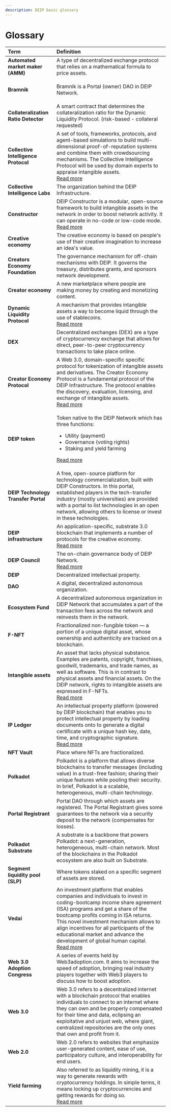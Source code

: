 ```yaml
---
description: DEIP basic glossary
---
```


# Glossary

<table>
  <thead>
    <tr>
      <th style="text-align:left">Term</th>
      <th style="text-align:left">Definition</th>
    </tr>
  </thead>
  <tbody>
    <tr>
      <td style="text-align:left"><b>Automated market maker (AMM)</b>
      </td>
      <td style="text-align:left">A type of decentralized exchange protocol that relies on a mathematical
        formula to price assets.</td>
    </tr>
    <tr>
      <td style="text-align:left"><b>Bramnik</b>
      </td>
      <td style="text-align:left">
        <p>Bramnik is a Portal (owner) DAO in DEIP Network.</p>
        <p></p>
      </td>
    </tr>
    <tr>
      <td style="text-align:left"><b>Collateralization Ratio Detector</b>
      </td>
      <td style="text-align:left">A smart contract that determines the collateralization ratio for the Dynamic
        Liquidity Protocol. (risk-based - collateral requested)</td>
    </tr>
    <tr>
      <td style="text-align:left"><b>Collective Intelligence Protocol</b>
      </td>
      <td style="text-align:left">A set of tools, frameworks, protocols, and agent-based simulations to
        build multi-dimensional proof-of-reputation systems and combine them with
        crowdsourcing mechanisms. The Collective Intelligence Protocol will be
        used by domain experts to appraise intangible assets.
        <br /><a href="learn/protocol/collective-intelligence-protocol/">Read more</a>
      </td>
    </tr>
    <tr>
      <td style="text-align:left"><b>Collective Intelligence Labs</b>
      </td>
      <td style="text-align:left">The organization behind the DEIP Infrastructure.</td>
    </tr>
    <tr>
      <td style="text-align:left"><b>Constructor</b>
      </td>
      <td style="text-align:left">DEIP Constructor is a modular, open-source framework to build intangible
        assets in the network in order to boost network activity. It can operate
        in no-code or low-code mode.
        <br /><a href="learn/constructor.md">Read more</a>
      </td>
    </tr>
    <tr>
      <td style="text-align:left"><b>Creative economy</b>
      </td>
      <td style="text-align:left">The creative economy is based on people&apos;s use of their creative imagination
        to increase an idea&apos;s value.</td>
    </tr>
    <tr>
      <td style="text-align:left"><b>Creators Economy Foundation</b>
      </td>
      <td style="text-align:left">The governance mechanism for off-chain mechanisms with DEIP. It governs
        the treasury, distributes grants, and sponsors network development.</td>
    </tr>
    <tr>
      <td style="text-align:left"><b>Creator economy</b>
      </td>
      <td style="text-align:left">A new marketplace where people are making money by creating and monetizing
        content.</td>
    </tr>
    <tr>
      <td style="text-align:left"><b>Dynamic Liquidity Protocol</b>
      </td>
      <td style="text-align:left">A mechanism that provides intangible assets a way to become liquid through
        the use of stablecoins.
        <br /><a href="learn/protocol/dynamic-liquidity-protocol.md">Read more</a>
      </td>
    </tr>
    <tr>
      <td style="text-align:left"><b>DEX</b>
      </td>
      <td style="text-align:left">Decentralized exchanges (DEX) are a type of cryptocurrency exchange that
        allows for direct, peer-to-peer cryptocurrency transactions to take place
        online.</td>
    </tr>
    <tr>
      <td style="text-align:left"><b>Creator Economy Protocol</b>
      </td>
      <td style="text-align:left">A Web 3.0, domain-specific specific protocol for tokenization of intangible
        assets and derivatives. The Creator Economy Protocol is a fundamental protocol
        of the DEIP Infrastructure. The protocol enables the discovery, evaluation,
        licensing, and exchange of intangible assets.
        <br /><a href="learn/protocol/">Read more</a>
      </td>
    </tr>
    <tr>
      <td style="text-align:left"><b>DEIP token</b>
      </td>
      <td style="text-align:left">
        <p>Token native to the DEIP Network which has three functions:</p>
        <ul>
          <li>Utility (payment)</li>
          <li>Governance (voting rights)</li>
          <li>Staking and yield farming</li>
        </ul>
        <p><a href="learn/token.md">Read more</a>
        </p>
      </td>
    </tr>
    <tr>
      <td style="text-align:left"><b>DEIP Technology Transfer Portal</b>
      </td>
      <td style="text-align:left">A free, open-source platform for technology commercialization, built with
        DEIP Constructors. In this portal, established players in the tech-transfer
        industry (mostly universities) are provided with a portal to list technologies
        in an open network, allowing others to license or invest in these technologies.</td>
    </tr>
    <tr>
      <td style="text-align:left"><b>DEIP infrastructure</b>
      </td>
      <td style="text-align:left">An application-specific, substrate 3.0 blockchain that implements a number
        of protocols for the creative economy.
        <br /><a href="learn/deip-infrastructure.md">Read more</a>
      </td>
    </tr>
    <tr>
      <td style="text-align:left"><b>DEIP Council</b>
      </td>
      <td style="text-align:left">The on-chain governance body of DEIP Network.
        <br /><a href="learn/governance.md">Read more</a>
      </td>
    </tr>
    <tr>
      <td style="text-align:left"><b>DEIP</b>
      </td>
      <td style="text-align:left">Decentralized intellectual property.</td>
    </tr>
    <tr>
      <td style="text-align:left"><b>DAO</b>
      </td>
      <td style="text-align:left">A digital, decentralized autonomous organization.</td>
    </tr>
    <tr>
      <td style="text-align:left"><b>Ecosystem Fund</b>
      </td>
      <td style="text-align:left">A decentralized autonomous organization in DEIP Network that accumulates
        a part of the transaction fees across the network and reinvests them in
        the network.</td>
    </tr>
    <tr>
      <td style="text-align:left"><b>F-NFT</b>
      </td>
      <td style="text-align:left">Fractionalized non-fungible token &#x2014; a portion of a unique digital
        asset, whose ownership and authenticity are tracked on a blockchain.</td>
    </tr>
    <tr>
      <td style="text-align:left"><b>Intangible assets</b>
      </td>
      <td style="text-align:left">An asset that lacks physical substance. Examples are patents, copyright,
        franchises, goodwill, trademarks, and trade names, as well as software.
        This is in contrast to physical assets and financial assets. On the DEIP
        network, rights to intangible assets are expressed in F-NFTs.
        <br /><a href="learn/protocol/tokenized-intangible-assets-f-nfts.md">Read more</a>
      </td>
    </tr>
    <tr>
      <td style="text-align:left"><b>IP Ledger</b>
      </td>
      <td style="text-align:left">An intellectual property platform (powered by DEIP blockchain) that enables
        you to protect intellectual property by loading documents onto to generate
        a digital certificate with a unique hash key, date, time, and cryptographic
        signature.
        <br /><a href="deip-network/ip-ledger.md">Read more</a>
      </td>
    </tr>
    <tr>
      <td style="text-align:left"><b>NFT Vault</b>
      </td>
      <td style="text-align:left">Place where NFTs are fractionalized.</td>
    </tr>
    <tr>
      <td style="text-align:left"><b>Polkadot</b>
      </td>
      <td style="text-align:left">Polkadot is a platform that allows diverse blockchains to transfer messages
        (including value) in a trust-free fashion; sharing their unique features
        while pooling their security. In brief, Polkadot is a scalable, heterogeneous,
        multi-chain technology.</td>
    </tr>
    <tr>
      <td style="text-align:left"><b>Portal Registrant</b>
      </td>
      <td style="text-align:left">Portal DAO through which assets are registered. The Portal Registrant
        gives some guarantees to the network via a security deposit to the network
        (compensates for losses).</td>
    </tr>
    <tr>
      <td style="text-align:left"><b>Polkadot Substrate</b>
      </td>
      <td style="text-align:left">A substrate is a backbone that powers Polkadot: a next-generation, heterogeneous,
        multi-chain network. Most of the blockchains in the Polkadot ecosystem
        are also built on Substrate.</td>
    </tr>
    <tr>
      <td style="text-align:left"><b>Segment liquidity pool (SLP)</b>
      </td>
      <td style="text-align:left">Where tokens staked on a specific segment of assets are stored.</td>
    </tr>
    <tr>
      <td style="text-align:left"><b>Vedai</b>
      </td>
      <td style="text-align:left">An investment platform that enables companies and individuals to invest
        in coding-bootcamp income share agreement (ISA) programs and get a share
        of the bootcamp profits coming in ISA returns. This novel investment mechanism
        allows to align incentives for all participants of the educational market
        and advance the development of global human capital.
        <br /><a href="deip-network/vedai.md">Read more</a>
      </td>
    </tr>
    <tr>
      <td style="text-align:left"><b>Web 3.0 Adoption Congress</b>
      </td>
      <td style="text-align:left">A series of events held by Web3adoption.com. It aims to increase the speed
        of adoption, bringing real industry players together with Web3 players
        to discuss how to boost adoption.</td>
    </tr>
    <tr>
      <td style="text-align:left"><b>Web 3.0</b>
      </td>
      <td style="text-align:left">Web 3.0 refers to a decentralized internet with a blockchain protocol
        that enables individuals to connect to an internet where they can own and
        be properly compensated for their time and data, eclipsing an exploitative
        and unjust web, where giant, centralized repositories are the only ones
        that own and profit from it.</td>
    </tr>
    <tr>
      <td style="text-align:left"><b>Web 2.0</b>
      </td>
      <td style="text-align:left">Web 2.0 refers to websites that emphasize user-generated content, ease
        of use, participatory culture, and interoperability for end users.</td>
    </tr>
    <tr>
      <td style="text-align:left"><b>Yield farming</b>
      </td>
      <td style="text-align:left">Also referred to as liquidity mining, it is a way to generate rewards
        with cryptocurrency holdings. In simple terms, it means locking up cryptocurrencies
        and getting rewards for doing so.
        <br /><a href="learn/protocol/yield-farming.md">Read more</a>
      </td>
    </tr>
  </tbody>
</table>

